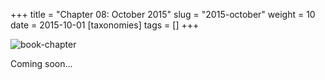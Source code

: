 +++
title = "Chapter 08: October 2015"
slug = "2015-october"
weight = 10
date = 2015-10-01
[taxonomies]
tags = []
+++

![book-chapter](/images/book/oeur/08.jpg)

Coming soon...